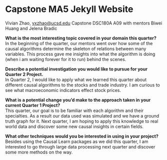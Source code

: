 # Capstone MA5 Jekyll Website
Vivian Zhao, vxzhao@ucsd.edu
Capstone DSC180A A09 with mentors Biwei Huang and Jelena Bradic

**What is the most interesting topic covered in your domain this quarter?** <br />
In the beginning of the quarter, our mentors went over how some of the causal algorithms determine the skeleton of relations between many variables. This process gave me insights into what the algorithm is doing (when i am waiting forever for it to run) behind the scenes.

**Describe a potential investigation you would like to pursue for your Quarter 2 Project.** <br />
In Quarter 2, I would like to apply what we learned this quarter about different causal algorithms to the stocks and trade industry. I am curious to see what macroeconomic indicators effect stock prices.

**What is a potential change you’d make to the approach taken in your current Quarter 1 Project?** <br />
This quarter, our goal is to be familiar with each algorithm and their specialties. As a result our data used was simulated and we have a ground truth graph for it. Next quarter, I am hoping to apply this knowledge to real world data and discover some new causal insights in certain fields.

**What other techniques would you be interested in using in your project?** <br />
Besides using the Causal Learn packages as we did this quarter, I am interested to go through large data processing next quarter and discover some more methods on the way. 
